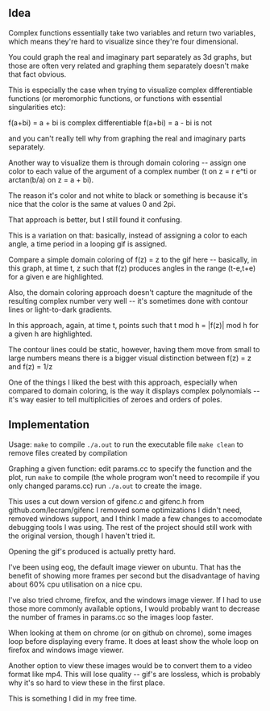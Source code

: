 Idea
----------

Complex functions essentially take two variables and return two variables,
which means they're hard to visualize since they're four dimensional.

You could graph the real and imaginary part separately as 3d graphs, but those are
often very related and graphing them separately doesn't make that fact obvious.

This is especially the case when trying to visualize complex differentiable
functions (or meromorphic functions, or functions with essential singularities etc):

f(a+bi) = a + bi is complex differentiable
f(a+bi) = a - bi is not

and you can't really tell why from graphing the real and imaginary parts
separately.

Another way to visualize them is through domain coloring -- assign one color to
each value of the argument of a complex number (t on z = r e^ti or arctan(b/a) on z = a + bi).

The reason it's color and not white to black or something is because it's nice
that the color is the same at values 0 and 2pi.

That approach is better, but I still found it confusing.

This is a variation on that: basically, instead of assigning a color to each
angle, a time period in a looping gif is assigned.

Compare a simple domain coloring of f(z) = z to the gif here --
basically, in this graph, at time t, z such that f(z) produces angles
in the range (t-e,t+e) for a given e are highlighted.

Also, the domain coloring approach doesn't capture the magnitude of the resulting
complex number very well -- it's sometimes done with contour lines or light-to-dark gradients.

In this approach, again, at time t, points such that t mod h = |f(z)| mod h
for a given h are highlighted.

The contour lines could be static, however, having them move from small to large
numbers means there is a bigger visual distinction between f(z) = z and f(z) = 1/z

One of the things I liked the best with this approach, especially when compared to domain
coloring, is the way it displays complex polynomials -- it's way easier to tell multiplicities
of zeroes and orders of poles.

Implementation
--------------
Usage:
`make` to compile
`./a.out` to run the executable file
`make clean` to remove files created by compilation

Graphing a given function:
edit params.cc to specify the function and the plot,
run `make` to compile (the whole program won't need to recompile if you only changed params.cc)
run `./a.out` to create the image.


This uses a cut down version of gifenc.c and gifenc.h from github.com/lecram/gifenc
I removed some optimizations I didn't need, removed windows support, and I think I made a few changes
to accomodate debugging tools I was using.
The rest of the project should still work with the original version, though I haven't tried
it.

Opening the gif's produced is actually pretty hard.

I've been using eog, the default image viewer on ubuntu. That has the benefit of showing more frames
per second but the disadvantage of having about 60% cpu utilisation on a nice cpu.

I've also tried chrome, firefox, and the windows image viewer. If I had to use those more commonly
available options, I would probably want to decrease the number of frames in params.cc so the images
loop faster.

When looking at them on chrome (or on github on chrome), some images loop before displaying every frame.
It does at least show the whole loop on firefox and windows image viewer.

Another option to view these images would be to convert them to a video format like mp4. This will lose quality --
gif's are lossless, which is probably why it's so hard to view these in the first place.


This is something I did in my free time.

